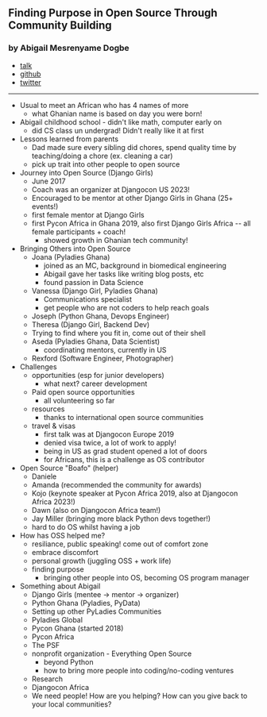 ## Finding Purpose in Open Source Through Community Building
### by Abigail Mesrenyame Dogbe

- [talk](https://2023.djangocon.us/talks/keynote-finding-purpose-in-open-source-through-community-building/)
- [github](https://github.com/mesrenyamedogbe)
- [twitter](https://twitter.com/MesrenyameDogbe)

---

- Usual to meet an African who has 4 names of more
  - what Ghanian name is based on day you were born!
- Abigail childhood school - didn't like math, computer early on
  - did CS class un undergrad! Didn't really like it at first
- Lessons learned from parents
  - Dad made sure every sibling did chores, spend quality time by teaching/doing a chore (ex. cleaning a car)
  - pick up trait into other people to open source
- Journey into Open Source (Django Girls)
  - June 2017
  - Coach was an organizer at Djangocon US 2023!
  - Encouraged to be mentor at other Django Girls in Ghana (25+ events!)
  - first female mentor at Django Girls
  - first Pycon Africa in Ghana 2019, also first Django Girls Africa -- all female participants + coach!
    - showed growth in Ghanian tech community!
- Bringing Others into Open Source
  - Joana (Pyladies Ghana)
    - joined as an MC, background in biomedical engineering
    - Abigail gave her tasks like writing blog posts, etc
    - found passion in Data Science
  - Vanessa (Django Girl, Pyladies Ghana)
    - Communications specialist
    - get people who are not coders to help reach goals
  - Joseph (Python Ghana, Devops Engineer)
  - Theresa (Django Girl, Backend Dev)
  - Trying to find where you fit in, come out of their shell
  - Aseda (Pyladies Ghana, Data Scientist)
    - coordinating mentors, currently in US
  - Rexford (Software Engineer, Photographer)
- Challenges
  - opportunities (esp for junior developers)
    - what next? career development
  - Paid open source opportunities
    - all volunteering so far
  - resources
    - thanks to international open source communities
  - travel & visas
    - first talk was at Djangocon Europe 2019
    - denied visa twice, a lot of work to apply!
    - being in US as grad student opened a lot of doors
    - for Africans, this is a challenge as OS contributor
- Open Source "Boafo" (helper)
  - Daniele
  - Amanda (recommended the community for awards)
  - Kojo (keynote speaker at Pycon Africa 2019, also at Djangocon Africa 2023!)
  - Dawn (also on Djangocon Africa team!)
  - Jay Miller (bringing more black Python devs together!)
  - hard to do OS whilst having a job
- How has OSS helped me?
  - resiliance, public speaking! come out of comfort zone
  - embrace discomfort
  - personal growth (juggling OSS + work life)
  - finding purpose
    - bringing other people into OS, becoming OS program manager
- Something about Abigail
  - Django Girls (mentee -> mentor -> organizer)
  - Python Ghana (Pyladies, PyData)
  - Setting up other PyLadies Communities
  - Pyladies Global
  - Pycon Ghana (started 2018)
  - Pycon Africa
  - The PSF
  - nonprofit organization - Everything Open Source
    - beyond Python
    - how to bring more people into coding/no-coding ventures
  - Research
  - Djangocon Africa
  - We need people! How are you helping? How can you give back to your local communities?